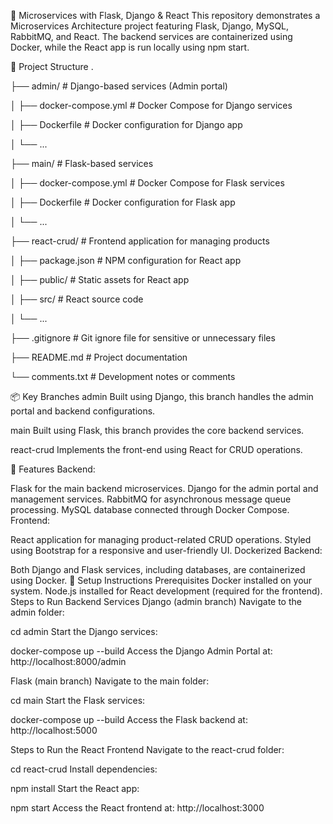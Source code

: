 🐍 Microservices with Flask, Django & React
This repository demonstrates a Microservices Architecture project featuring Flask, Django, MySQL, RabbitMQ, and React. The backend services are containerized using Docker, while the React app is run locally using npm start.

📂 Project Structure
.

├── admin/               # Django-based services (Admin portal)

│   ├── docker-compose.yml # Docker Compose for Django services

│   ├── Dockerfile       # Docker configuration for Django app

│   └── ...

├── main/                # Flask-based services

│   ├── docker-compose.yml # Docker Compose for Flask services

│   ├── Dockerfile       # Docker configuration for Flask app

│   └── ...

├── react-crud/          # Frontend application for managing products

│   ├── package.json     # NPM configuration for React app

│   ├── public/          # Static assets for React app

│   ├── src/             # React source code

│   └── ...

├── .gitignore           # Git ignore file for sensitive or unnecessary files

├── README.md            # Project documentation

└── comments.txt         # Development notes or comments

📦 Key Branches
admin
Built using Django, this branch handles the admin portal and backend configurations.

main
Built using Flask, this branch provides the core backend services.

react-crud
Implements the front-end using React for CRUD operations.

🚀 Features
Backend:

Flask for the main backend microservices.
Django for the admin portal and management services.
RabbitMQ for asynchronous message queue processing.
MySQL database connected through Docker Compose.
Frontend:

React application for managing product-related CRUD operations.
Styled using Bootstrap for a responsive and user-friendly UI.
Dockerized Backend:

Both Django and Flask services, including databases, are containerized using Docker.
🔧 Setup Instructions
Prerequisites
Docker installed on your system.
Node.js installed for React development (required for the frontend).
Steps to Run Backend Services
Django (admin branch)
Navigate to the admin folder:

cd admin
Start the Django services:

docker-compose up --build
Access the Django Admin Portal at:
http://localhost:8000/admin

Flask (main branch)
Navigate to the main folder:

cd main
Start the Flask services:


docker-compose up --build
Access the Flask backend at:
http://localhost:5000

Steps to Run the React Frontend
Navigate to the react-crud folder:

cd react-crud
Install dependencies:

npm install
Start the React app:

npm start
Access the React frontend at:
http://localhost:3000

